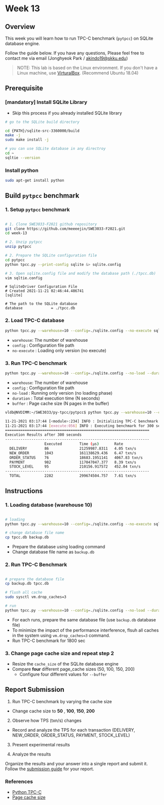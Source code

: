# Week 13

## Overview

This week you will learn how to run TPC-C benchmark (`pytpcc`) on SQLite database engine. 

Follow the guide below. If you have any questions, Please feel free to contact me via email (Jonghyeok Park / akindo19@skku.edu)

> NOTE: This lab is based on the Linux environment. If you don't have a Linux machine, use [VirturalBox](https://www.virtualbox.org/). (Recommend Ubuntu 18.04)

## Prerequisite
 
### [mandatory] Install SQLite Library
- Skip this process if you already installed SQLite library

```bash
# go to the SQLite build directory 

cd {PATH}/sqlite-src-3360000/build
make -j
sudo make install -j 

# you can use SQLite database in any directroy
cd ~
sqltie --version

```

### Install python

```bash
sudo apt-get install python
```

## Build `pytpcc` benchmark

### 1. Setup `pytpcc` benchmark

```bash

# 1. Clone SWE3033-F2021 github repository
git clone https://github.com/meeeejin/SWE3033-F2021.git
cd week-13

# 2. Unzip pytpcc
unzip pytpcc

# 2. Prepare the SQLite configuration file
cd pytpcc
python tpcc.py --print-config sqlite &> sqlite.config

# 3. Open sqlite.config file and modify the database path (./tpcc.db)
vim sqltie.config
```

```
# SqliteDriver Configuration File
# Created 2021-11-21 02:46:44.486741
[sqlite]

# The path to the SQLite database
database             = ./tpcc.db
```

### 2. Load TPC-C database 

```bash
python tpcc.py --warehouse=10 --config=./sqlite.config --no-execute sqlite
```
- `warehouse`: The number of warehouse 
- `config` : Configuration file path
- `no-execute` : Loading only version (no execute)



### 3. Run TPC-C benchmark

```bash
python tpcc.py --warehouse=10 --config=./sqlite.config --no-load --duration=300 --buffer=1024 sqlite
```

- `warehouse`: The number of warehouse 
- `config` : Configuration file path
- `no-load` : Running only version (no loading phase)
- `duration` : Total execution time (N seconds)
- `buffer` : Page cache size (N pages in the buffer)


```bash
vldb@NVDIMM:~/SWE3033/py-tpcc/pytpcc$ python tpcc.py --warehouse=10 --config=./sqlite.config --no-load --duration=300 sqlite

11-21-2021 03:17:44 [<module>:234] INFO : Initializing TPC-C benchmark using SqliteDriver
11-21-2021 03:17:44 [execute:056] INFO : Executing benchmark for 300 seconds
==================================================================
Execution Results after 300 seconds
------------------------------------------------------------------
                  Executed        Time (µs)       Rate
  DELIVERY        86              21259987.8311   4.05 txn/s
  NEW_ORDER       1043            161138629.436   6.47 txn/s
  ORDER_STATUS    76              18683.1951141   4067.83 txn/s
  PAYMENT         982             117047047.377   8.39 txn/s
  STOCK_LEVEL     95              210156.917572   452.04 txn/s
------------------------------------------------------------------
  TOTAL           2282            299674504.757   7.61 txn/s
```

## Instructions

### 1. Loading database (warehouse 10)

```bash

# loading
python tpcc.py --warehouse=10 --config=./sqlite.config --no-execute sqlite

# change database file name 
cp tpcc.db backup.db

```

- Prepare the database using loading command 
- Change database file name as `backup.db`


### 2. Run TPC-C Benchmark 

```bash

# prepare the database file
cp backup.db tpcc.db

# flush all cache
sudo sysctl vm.drop_caches=3

# run
python tpcc.py --warehouse=10 --config=./sqlite.config --no-load --duration=1800 --buffer=100 sqlite

```

- For each runs, prepare the same database file (use `backup.db` database file)
- To minimize the impact of the performance interference, flsuh all caches in the system using `vm.drop_caches=3` command.
- Run TPC-C benchmark for 1800 sec


### 3. Change page cache size and repeat step 2

- Resize the `cache_size` of the SQLite database engine 
- Compare **four** different page_cache sizes (50, 100, 150, 200)
  - Configure four different values for `--buffer` 

## Report Submission

1. Run TPC-C benchmark by varying the cache size 
  - Change cache size to **50** , **100**, **150**, **200** 

2. Observe how TPS (txn/s) changes 
  - Record and analyze the TPS for each transaction (DELIVERY, NEW_ORDER, ORDER_STATUS, PAYMENT, STOCK_LEVEL)

3. Present experimental results

4. Analyze the results

Organize the results and your answer into a single report and submit it. 
Follow the [submission guide](../report-submission-guide.md) for your report.


### References
- [Python TPC-C](https://github.com/apavlo/py-tpcc)
- [Page cache size](https://www.sqlite.org/pragma.html#pragma_cache_size)
